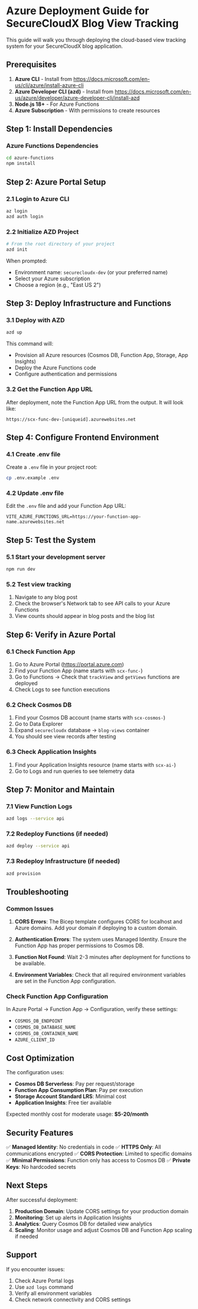 # Azure Deployment Guide for SecureCloudX Blog View Tracking

This guide will walk you through deploying the cloud-based view tracking system for your SecureCloudX blog application.

## Prerequisites

1. **Azure CLI** - Install from https://docs.microsoft.com/en-us/cli/azure/install-azure-cli
2. **Azure Developer CLI (azd)** - Install from https://docs.microsoft.com/en-us/azure/developer/azure-developer-cli/install-azd
3. **Node.js 18+** - For Azure Functions
4. **Azure Subscription** - With permissions to create resources

## Step 1: Install Dependencies

### Azure Functions Dependencies

```bash
cd azure-functions
npm install
```

## Step 2: Azure Portal Setup

### 2.1 Login to Azure CLI

```bash
az login
azd auth login
```

### 2.2 Initialize AZD Project

```bash
# From the root directory of your project
azd init
```

When prompted:

- Environment name: `securecloudx-dev` (or your preferred name)
- Select your Azure subscription
- Choose a region (e.g., "East US 2")

## Step 3: Deploy Infrastructure and Functions

### 3.1 Deploy with AZD

```bash
azd up
```

This command will:

- Provision all Azure resources (Cosmos DB, Function App, Storage, App Insights)
- Deploy the Azure Functions code
- Configure authentication and permissions

### 3.2 Get the Function App URL

After deployment, note the Function App URL from the output. It will look like:

```
https://scx-func-dev-[uniqueid].azurewebsites.net
```

## Step 4: Configure Frontend Environment

### 4.1 Create .env file

Create a `.env` file in your project root:

```bash
cp .env.example .env
```

### 4.2 Update .env file

Edit the `.env` file and add your Function App URL:

```
VITE_AZURE_FUNCTIONS_URL=https://your-function-app-name.azurewebsites.net
```

## Step 5: Test the System

### 5.1 Start your development server

```bash
npm run dev
```

### 5.2 Test view tracking

1. Navigate to any blog post
2. Check the browser's Network tab to see API calls to your Azure Functions
3. View counts should appear in blog posts and the blog list

## Step 6: Verify in Azure Portal

### 6.1 Check Function App

1. Go to Azure Portal (https://portal.azure.com)
2. Find your Function App (name starts with `scx-func-`)
3. Go to Functions → Check that `trackView` and `getViews` functions are deployed
4. Check Logs to see function executions

### 6.2 Check Cosmos DB

1. Find your Cosmos DB account (name starts with `scx-cosmos-`)
2. Go to Data Explorer
3. Expand `securecloudx` database → `blog-views` container
4. You should see view records after testing

### 6.3 Check Application Insights

1. Find your Application Insights resource (name starts with `scx-ai-`)
2. Go to Logs and run queries to see telemetry data

## Step 7: Monitor and Maintain

### 7.1 View Function Logs

```bash
azd logs --service api
```

### 7.2 Redeploy Functions (if needed)

```bash
azd deploy --service api
```

### 7.3 Redeploy Infrastructure (if needed)

```bash
azd provision
```

## Troubleshooting

### Common Issues

1. **CORS Errors**: The Bicep template configures CORS for localhost and Azure domains. Add your domain if deploying to a custom domain.

2. **Authentication Errors**: The system uses Managed Identity. Ensure the Function App has proper permissions to Cosmos DB.

3. **Function Not Found**: Wait 2-3 minutes after deployment for functions to be available.

4. **Environment Variables**: Check that all required environment variables are set in the Function App configuration.

### Check Function App Configuration

In Azure Portal → Function App → Configuration, verify these settings:

- `COSMOS_DB_ENDPOINT`
- `COSMOS_DB_DATABASE_NAME`
- `COSMOS_DB_CONTAINER_NAME`
- `AZURE_CLIENT_ID`

## Cost Optimization

The configuration uses:

- **Cosmos DB Serverless**: Pay per request/storage
- **Function App Consumption Plan**: Pay per execution
- **Storage Account Standard LRS**: Minimal cost
- **Application Insights**: Free tier available

Expected monthly cost for moderate usage: **$5-20/month**

## Security Features

✅ **Managed Identity**: No credentials in code
✅ **HTTPS Only**: All communications encrypted
✅ **CORS Protection**: Limited to specific domains
✅ **Minimal Permissions**: Function only has access to Cosmos DB
✅ **Private Keys**: No hardcoded secrets

## Next Steps

After successful deployment:

1. **Production Domain**: Update CORS settings for your production domain
2. **Monitoring**: Set up alerts in Application Insights
3. **Analytics**: Query Cosmos DB for detailed view analytics
4. **Scaling**: Monitor usage and adjust Cosmos DB and Function App scaling if needed

## Support

If you encounter issues:

1. Check Azure Portal logs
2. Use `azd logs` command
3. Verify all environment variables
4. Check network connectivity and CORS settings
